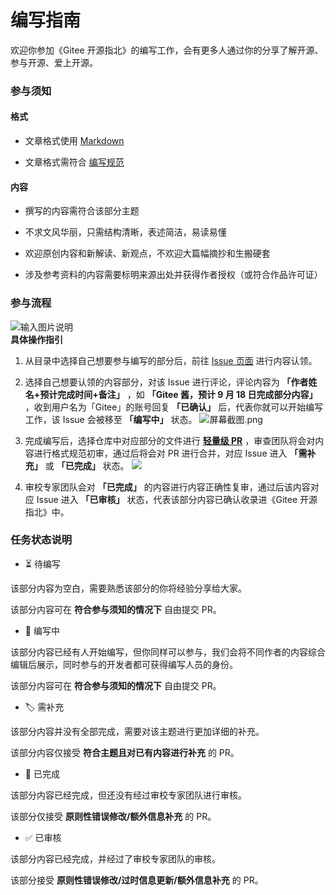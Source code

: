 # 编写指南

欢迎你参加《Gitee 开源指北》的编写工作，会有更多人通过你的分享了解开源、参与开源、爱上开源。

### 参与须知

#### 格式

* 文章格式使用 [Markdown](https://commonmark.org/help/)

* 文章格式需符合 [编写规范](https://gitee.com/oschina/gitee-osguide/blob/master/%E7%BC%96%E5%86%99%E8%A7%84%E8%8C%83.md)

#### 内容
* 撰写的内容需符合该部分主题

* 不求文风华丽，只需结构清晰，表述简洁，易读易懂

* 欢迎原创内容和新解读、新观点，不欢迎大篇幅摘抄和生搬硬套

* 涉及参考资料的内容需要标明来源出处并获得作者授权（或符合作品许可证）

### 参与流程  
![输入图片说明](https://images.gitee.com/uploads/images/2020/0910/171310_88ee84ac_5694891.png "屏幕截图.png")  
**具体操作指引** 

1. 从目录中选择自己想要参与编写的部分后，前往 [Issue 页面](https://gitee.com/oschina/gitee-osguide/board?issue_type_id=261607) 进行内容认领。

2. 选择自己想要认领的内容部分，对该 Issue 进行评论，评论内容为 **「作者姓名+预计完成时间+备注」** ，如 **「Gitee 酱，预计 9 月 18 日完成部分内容」** ，收到用户名为「Gitee」的账号回复 **「已确认」** 后，代表你就可以开始编写工作，该 Issue 会被移至 **「编写中」** 状态。
![](https://images.gitee.com/uploads/images/2020/0907/160203_e8605504_5694891.png "屏幕截图.png")

3. 完成编写后，选择仓库中对应部分的文件进行 **[轻量级 PR](https://gitee.com/help/articles/4291)** ，审查团队将会对内容进行格式规范初审，通过后将会对 PR 进行合并，对应 Issue 进入 **「需补充」** 或 **「已完成」** 状态。
![](https://s31.aconvert.com/convert/p3r68-cdx67/nspk0-1ixp6.gif)
4. 审校专家团队会对 **「已完成」** 的内容进行内容正确性复审，通过后该内容对应 Issue 进入 **「已审核」** 状态，代表该部分内容已确认收录进《Gitee 开源指北》中。

### 任务状态说明

* ⏳ 待编写

该部分内容为空白，需要熟悉该部分的你将经验分享给大家。

该部分内容可在 **符合参与须知的情况下** 自由提交 PR。

* 📝 编写中

该部分内容已经有人开始编写，但你同样可以参与，我们会将不同作者的内容综合编辑后展示，同时参与的开发者都可获得编写人员的身份。

该部分内容可在 **符合参与须知的情况下** 自由提交 PR。

* 🏷 需补充

该部分内容并没有全部完成，需要对该主题进行更加详细的补充。

该部分内容仅接受 **符合主题且对已有内容进行补充** 的 PR。


* 📔 已完成

该部分内容已经完成，但还没有经过审校专家团队进行审核。

该部分仅接受 **原则性错误修改/额外信息补充** 的 PR。


* ✅ 已审核

该部分内容已经完成，并经过了审校专家团队的审核。

该部分接受 **原则性错误修改/过时信息更新/额外信息补充** 的 PR。
